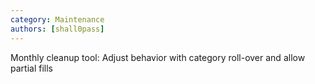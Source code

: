 ```yaml
---
category: Maintenance
authors: [shall0pass]
---
```


Monthly cleanup tool: Adjust behavior with category roll-over and allow partial fills
